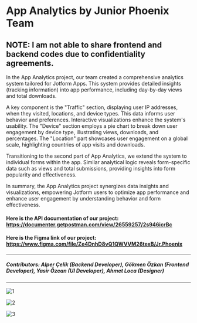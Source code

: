 # App Analytics by Junior Phoenix Team
## NOTE: I am not able to share frontend and backend codes due to confidentiality agreements.

In the App Analytics project, our team created a comprehensive analytics system tailored for Jotform Apps. This system provides detailed insights (tracking information) into app performance, including day-by-day views and total downloads.

A key component is the "Traffic" section, displaying user IP addresses, when they visited, locations, and device types. This data informs user behavior and preferences. Interactive visualizations enhance the system's usability. The "Device" section employs a pie chart to break down user engagement by device type, illustrating views, downloads, and percentages. The "Location" part showcases user engagement on a global scale, highlighting countries of app visits and downloads.

Transitioning to the second part of App Analytics, we extend the system to individual forms within the app. Similar analytical logic reveals form-specific data such as views and total submissions, providing insights into form popularity and effectiveness.

In summary, the App Analytics project synergizes data insights and visualizations, empowering Jotform users to optimize app performance and enhance user engagement by understanding behavior and form effectiveness.

#### Here is the API documentation of our project: https://documenter.getpostman.com/view/26559257/2s946icrBc

#### Here is the Figma link of our project: https://www.figma.com/file/Ze4DnhD8vQ1QWVVM26texB/Jr.Phoenix

---

##### Contributors: Alper Çelik (Backend Developer), Gökmen Özkan (Frontend Developer), Yasir Özcan (UI Developer), Ahmet Loca (Designer)

---
![1](https://github.com/kOOnzTe/app-analytics/assets/53222156/cfd71a13-4808-467e-80fb-0a291cf5159f)

![2](https://github.com/kOOnzTe/app-analytics/assets/53222156/35b9fcb4-a041-414f-b505-e0f7c1e4f366)

![3](https://github.com/kOOnzTe/app-analytics/assets/53222156/b4c3c29e-bdaa-47da-adda-5cdf41d31c97)
